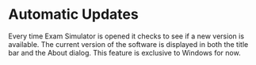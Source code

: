 # Automatic Updates

Every time Exam Simulator is opened it checks to see if a new version is available. The current version of the software is displayed in both the title bar and the About dialog. This feature is exclusive to Windows for now.

